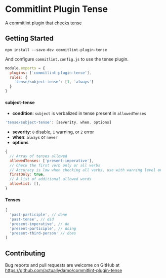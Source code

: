 # Commitlint Plugin Tense

A commitlint plugin that checks tense

## Getting Started

```shell
npm install --save-dev commitlint-plugin-tense
```

And configure `commitlint.config.js` to use the tense plugin.

```js
module.exports = {
  plugins: ['commitlint-plugin-tense'],
  rules: {
    'tense/subject-tense': [1, 'always']
  }
}
```

#### subject-tense
* **condition**: `subject` is verbalized in tense present in `allowedTenses`
```js
'tense/subject-tense': [severity, when, options]
```
* **severity**: `0` disable, `1` warning, or `2` error
* **when**: `always` or `never`
* **options**
```js
{
  // Array of tenses allowed
  allowedTenses: ['present-imperative'],
  // Check the first verb only or all verbs
  // Accuracy is low when checking all verbs, use with warning level only
  firstOnly: true,
  // A list of additional allowed words
  allowlist: [],
}
```

#### Tenses
```js
[
  'past-participle', // done
  'past-tense', // did
  'present-imperative', // do
  'present-participle', // doing
  'present-third-person' // does
]
```

## Contributing

Bug reports and pull requests are welcome on GitHub at https://github.com/actuallydamo/commitlint-plugin-tense
